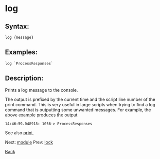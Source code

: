 # log

## Syntax:
`log {message}`

## Examples:
``log `ProcessResponses` ``

## Description:
Prints a log message to the console.

The output is prefixed by the current time and the script line number of the print command. This is very useful in large scripts when trying to find a log command that is outputting some unwanted messages. For example, the above example produces the output

`14:46:59.048918: 1056-> ProcessResponses`

See also [print](print.md).

Next: [module](module.md)
Prev: [lock](lock.md)

[Back](../../README.md)

